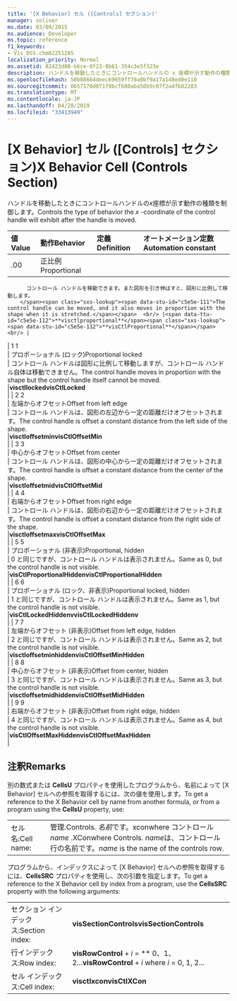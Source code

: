 ```yaml
---
title: '[X Behavior] セル ([Controls] セクション)'
manager: soliver
ms.date: 03/09/2015
ms.audience: Developer
ms.topic: reference
f1_keywords:
- Vis_DSS.chm82251285
localization_priority: Normal
ms.assetid: 82423d08-b6ce-0f23-8b61-354c3e5f323e
description: ハンドルを移動したときにコントロールハンドルの x 座標が示す動作の種類を制御します。
ms.openlocfilehash: 50b08664deec69659ff70a0bf9a17a148ed0e110
ms.sourcegitcommit: 8657170d071f9bcf680aba50b9c07f2a4fb82283
ms.translationtype: MT
ms.contentlocale: ja-JP
ms.lasthandoff: 04/28/2019
ms.locfileid: "33413949"
---
```

# <a name="x-behavior-cell-controls-section"></a><span data-ttu-id="c5e5e-103">[X Behavior] セル ([Controls] セクション)</span><span class="sxs-lookup"><span data-stu-id="c5e5e-103">X Behavior Cell (Controls Section)</span></span>

<span data-ttu-id="c5e5e-104">ハンドルを移動したときにコントロールハンドルの*x*座標が示す動作の種類を制御します。</span><span class="sxs-lookup"><span data-stu-id="c5e5e-104">Controls the type of behavior the  *x*  -coordinate of the control handle will exhibit after the handle is moved.</span></span> 
  
|<span data-ttu-id="c5e5e-105">**値**</span><span class="sxs-lookup"><span data-stu-id="c5e5e-105">**Value**</span></span>|<span data-ttu-id="c5e5e-106">**動作**</span><span class="sxs-lookup"><span data-stu-id="c5e5e-106">**Behavior**</span></span>|<span data-ttu-id="c5e5e-107">**定義**</span><span class="sxs-lookup"><span data-stu-id="c5e5e-107">**Definition**</span></span>|<span data-ttu-id="c5e5e-108">**オートメーション定数**</span><span class="sxs-lookup"><span data-stu-id="c5e5e-108">**Automation constant**</span></span>|
|:-----|:-----|:-----|:-----|
| <span data-ttu-id="c5e5e-109">.0</span><span class="sxs-lookup"><span data-stu-id="c5e5e-109">0</span></span>  <br/> | <span data-ttu-id="c5e5e-110">正比例</span><span class="sxs-lookup"><span data-stu-id="c5e5e-110">Proportional</span></span>  <br/> | <span data-ttu-id="c5e5e-111"> 
          コントロール ハンドルを移動できます。また図形を引き伸ばすと、図形に比例して移動します。
        </span><span class="sxs-lookup"><span data-stu-id="c5e5e-111">The control handle can be moved, and it also moves in proportion with the shape when it is stretched.</span></span>  <br/> |<span data-ttu-id="c5e5e-112">**visctlproportional**</span><span class="sxs-lookup"><span data-stu-id="c5e5e-112">**visCtlProportional**</span></span> <br/> |
| <span data-ttu-id="c5e5e-113">1 </span><span class="sxs-lookup"><span data-stu-id="c5e5e-113">1</span></span>  <br/> | <span data-ttu-id="c5e5e-114">プロポーショナル (ロック)</span><span class="sxs-lookup"><span data-stu-id="c5e5e-114">Proportional locked</span></span>  <br/> | <span data-ttu-id="c5e5e-115">コントロール ハンドルは図形に比例して移動しますが、コントロール ハンドル自体は移動できません。</span><span class="sxs-lookup"><span data-stu-id="c5e5e-115">The control handle moves in proportion with the shape but the control handle itself cannot be moved.</span></span>  <br/> |<span data-ttu-id="c5e5e-116">**visctllocked**</span><span class="sxs-lookup"><span data-stu-id="c5e5e-116">**visCtlLocked**</span></span> <br/> |
| <span data-ttu-id="c5e5e-117">2 </span><span class="sxs-lookup"><span data-stu-id="c5e5e-117">2</span></span>  <br/> | <span data-ttu-id="c5e5e-118">左端からオフセット</span><span class="sxs-lookup"><span data-stu-id="c5e5e-118">Offset from left edge</span></span>  <br/> | <span data-ttu-id="c5e5e-119">コントロール ハンドルは、図形の左辺から一定の距離だけオフセットされます。</span><span class="sxs-lookup"><span data-stu-id="c5e5e-119">The control handle is offset a constant distance from the left side of the shape.</span></span>  <br/> |<span data-ttu-id="c5e5e-120">**visctloffsetmin**</span><span class="sxs-lookup"><span data-stu-id="c5e5e-120">**visCtlOffsetMin**</span></span> <br/> |
| <span data-ttu-id="c5e5e-121">3 </span><span class="sxs-lookup"><span data-stu-id="c5e5e-121">3</span></span>  <br/> | <span data-ttu-id="c5e5e-122">中心からオフセット</span><span class="sxs-lookup"><span data-stu-id="c5e5e-122">Offset from center</span></span>  <br/> | <span data-ttu-id="c5e5e-123">コントロール ハンドルは、図形の中心から一定の距離だけオフセットされます。</span><span class="sxs-lookup"><span data-stu-id="c5e5e-123">The control handle is offset a constant distance from the center of the shape.</span></span>  <br/> |<span data-ttu-id="c5e5e-124">**visctloffsetmid**</span><span class="sxs-lookup"><span data-stu-id="c5e5e-124">**visCtlOffsetMid**</span></span> <br/> |
| <span data-ttu-id="c5e5e-125">4 </span><span class="sxs-lookup"><span data-stu-id="c5e5e-125">4</span></span>  <br/> | <span data-ttu-id="c5e5e-126">右端からオフセット</span><span class="sxs-lookup"><span data-stu-id="c5e5e-126">Offset from right edge</span></span>  <br/> | <span data-ttu-id="c5e5e-127">コントロール ハンドルは、図形の右辺から一定の距離だけオフセットされます。</span><span class="sxs-lookup"><span data-stu-id="c5e5e-127">The control handle is offset a constant distance from the right side of the shape.</span></span>  <br/> |<span data-ttu-id="c5e5e-128">**visctloffsetmax**</span><span class="sxs-lookup"><span data-stu-id="c5e5e-128">**visCtlOffsetMax**</span></span> <br/> |
| <span data-ttu-id="c5e5e-129">5 </span><span class="sxs-lookup"><span data-stu-id="c5e5e-129">5</span></span>  <br/> | <span data-ttu-id="c5e5e-130">プロポーショナル (非表示)</span><span class="sxs-lookup"><span data-stu-id="c5e5e-130">Proportional, hidden</span></span>  <br/> | <span data-ttu-id="c5e5e-131">0 と同じですが、コントロール ハンドルは表示されません。</span><span class="sxs-lookup"><span data-stu-id="c5e5e-131">Same as 0, but the control handle is not visible.</span></span>  <br/> |<span data-ttu-id="c5e5e-132">**visCtlProportionalHidden**</span><span class="sxs-lookup"><span data-stu-id="c5e5e-132">**visCtlProportionalHidden**</span></span> <br/> |
| <span data-ttu-id="c5e5e-133">6 </span><span class="sxs-lookup"><span data-stu-id="c5e5e-133">6</span></span>  <br/> | <span data-ttu-id="c5e5e-134">プロポーショナル (ロック、非表示)</span><span class="sxs-lookup"><span data-stu-id="c5e5e-134">Proportional locked, hidden</span></span>  <br/> | <span data-ttu-id="c5e5e-135">1 と同じですが、コントロール ハンドルは表示されません。</span><span class="sxs-lookup"><span data-stu-id="c5e5e-135">Same as 1, but the control handle is not visible.</span></span>  <br/> |<span data-ttu-id="c5e5e-136">**visCtlLockedHiddenv**</span><span class="sxs-lookup"><span data-stu-id="c5e5e-136">**visCtlLockedHiddenv**</span></span> <br/> |
| <span data-ttu-id="c5e5e-137">7 </span><span class="sxs-lookup"><span data-stu-id="c5e5e-137">7</span></span>  <br/> | <span data-ttu-id="c5e5e-138">左端からオフセット (非表示)</span><span class="sxs-lookup"><span data-stu-id="c5e5e-138">Offset from left edge, hidden</span></span>  <br/> | <span data-ttu-id="c5e5e-139">2 と同じですが、コントロール ハンドルは表示されません。</span><span class="sxs-lookup"><span data-stu-id="c5e5e-139">Same as 2, but the control handle is not visible.</span></span>  <br/> |<span data-ttu-id="c5e5e-140">**visctloffsetminhidden**</span><span class="sxs-lookup"><span data-stu-id="c5e5e-140">**visCtlOffsetMinHidden**</span></span> <br/> |
| <span data-ttu-id="c5e5e-141">8 </span><span class="sxs-lookup"><span data-stu-id="c5e5e-141">8</span></span>  <br/> | <span data-ttu-id="c5e5e-142">中心からオフセット (非表示)</span><span class="sxs-lookup"><span data-stu-id="c5e5e-142">Offset from center, hidden</span></span>  <br/> | <span data-ttu-id="c5e5e-143">3 と同じですが、コントロール ハンドルは表示されません。</span><span class="sxs-lookup"><span data-stu-id="c5e5e-143">Same as 3, but the control handle is not visible.</span></span>  <br/> |<span data-ttu-id="c5e5e-144">**visctloffsetmidhidden**</span><span class="sxs-lookup"><span data-stu-id="c5e5e-144">**visCtlOffsetMidHidden**</span></span> <br/> |
| <span data-ttu-id="c5e5e-145">9 </span><span class="sxs-lookup"><span data-stu-id="c5e5e-145">9</span></span>  <br/> | <span data-ttu-id="c5e5e-146">右端からオフセット (非表示)</span><span class="sxs-lookup"><span data-stu-id="c5e5e-146">Offset from right edge, hidden</span></span>  <br/> | <span data-ttu-id="c5e5e-147">4 と同じですが、コントロール ハンドルは表示されません。</span><span class="sxs-lookup"><span data-stu-id="c5e5e-147">Same as 4, but the control handle is not visible.</span></span>  <br/> |<span data-ttu-id="c5e5e-148">**visCtlOffsetMaxHidden**</span><span class="sxs-lookup"><span data-stu-id="c5e5e-148">**visCtlOffsetMaxHidden**</span></span> <br/> |
   
## <a name="remarks"></a><span data-ttu-id="c5e5e-149">注釈</span><span class="sxs-lookup"><span data-stu-id="c5e5e-149">Remarks</span></span>

<span data-ttu-id="c5e5e-150">別の数式または **CellsU** プロパティを使用したプログラムから、名前によって [X Behavior] セルへの参照を取得するには、次の値を使用します。</span><span class="sxs-lookup"><span data-stu-id="c5e5e-150">To get a reference to the X Behavior cell by name from another formula, or from a program using the **CellsU** property, use:</span></span> 
  
|||
|:-----|:-----|
| <span data-ttu-id="c5e5e-151">セル名:</span><span class="sxs-lookup"><span data-stu-id="c5e5e-151">Cell name:</span></span>  <br/> | <span data-ttu-id="c5e5e-152">管理.</span><span class="sxs-lookup"><span data-stu-id="c5e5e-152">Controls.</span></span>  <span data-ttu-id="c5e5e-153">*名前*です。xconwhere コントロール</span><span class="sxs-lookup"><span data-stu-id="c5e5e-153">*name*  .XConwhere Controls.</span></span>  <span data-ttu-id="c5e5e-154">*name*は、コントロール行の名前です。</span><span class="sxs-lookup"><span data-stu-id="c5e5e-154">*name*  is the name of the controls row.</span></span>  <br/> |
   
<span data-ttu-id="c5e5e-155">プログラムから、インデックスによって [X Behavior] セルへの参照を取得するには、**CellsSRC** プロパティを使用し、次の引数を指定します。</span><span class="sxs-lookup"><span data-stu-id="c5e5e-155">To get a reference to the X Behavior cell by index from a program, use the **CellsSRC** property with the following arguments:</span></span> 
  
|||
|:-----|:-----|
| <span data-ttu-id="c5e5e-156">セクション インデックス:</span><span class="sxs-lookup"><span data-stu-id="c5e5e-156">Section index:</span></span>  <br/> |<span data-ttu-id="c5e5e-157">**visSectionControls**</span><span class="sxs-lookup"><span data-stu-id="c5e5e-157">**visSectionControls**</span></span> <br/> |
| <span data-ttu-id="c5e5e-158">行インデックス:</span><span class="sxs-lookup"><span data-stu-id="c5e5e-158">Row index:</span></span>  <br/> |<span data-ttu-id="c5e5e-159">**visRowControl** +  *i* = \*\* 0、1、2...</span><span class="sxs-lookup"><span data-stu-id="c5e5e-159">**visRowControl** +  *i*            where  *i*  = 0, 1, 2...</span></span>  <br/> |
| <span data-ttu-id="c5e5e-160">セル インデックス:</span><span class="sxs-lookup"><span data-stu-id="c5e5e-160">Cell index:</span></span>  <br/> |<span data-ttu-id="c5e5e-161">**visctlxcon**</span><span class="sxs-lookup"><span data-stu-id="c5e5e-161">**visCtlXCon**</span></span> <br/> |
   

